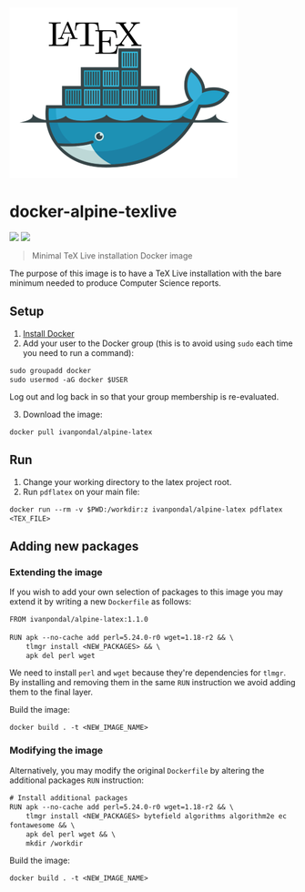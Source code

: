 ![](docker_latex_banner.png)

# docker-alpine-texlive
[![](https://images.microbadger.com/badges/version/ivanpondal/alpine-latex.svg)](https://microbadger.com/images/ivanpondal/alpine-latex "Get your own version badge on microbadger.com")
[![](https://images.microbadger.com/badges/image/ivanpondal/alpine-latex.svg)](https://microbadger.com/images/ivanpondal/alpine-latex "Get your own image badge on microbadger.com")

> Minimal TeX Live installation Docker image

The purpose of this image is to have a TeX Live installation with the bare
minimum needed to produce Computer Science reports.

## Setup

1. [Install Docker](https://www.docker.com/get-docker)
2. Add your user to the Docker group (this is to avoid using `sudo` each time
   you need to run a command):

```
sudo groupadd docker
sudo usermod -aG docker $USER
```

Log out and log back in so that your group membership is re-evaluated.

3. Download the image:

```
docker pull ivanpondal/alpine-latex
```

## Run

1. Change your working directory to the latex project root.
2. Run `pdflatex` on your main file:

```
docker run --rm -v $PWD:/workdir:z ivanpondal/alpine-latex pdflatex <TEX_FILE>
```

## Adding new packages

### Extending the image

If you wish to add your own selection of packages to this image you may extend
it by writing a new `Dockerfile` as follows:

```
FROM ivanpondal/alpine-latex:1.1.0

RUN apk --no-cache add perl=5.24.0-r0 wget=1.18-r2 && \
	tlmgr install <NEW_PACKAGES> && \
	apk del perl wget
```

We need to install `perl` and `wget` because they're dependencies for `tlmgr`.
By installing and removing them in the same `RUN` instruction we avoid adding
them to the final layer.

Build the image:

```
docker build . -t <NEW_IMAGE_NAME>
```

### Modifying the image

Alternatively, you may modify the original `Dockerfile` by altering the additional
packages `RUN` instruction:

```
# Install additional packages
RUN apk --no-cache add perl=5.24.0-r0 wget=1.18-r2 && \
	tlmgr install <NEW_PACKAGES> bytefield algorithms algorithm2e ec fontawesome && \
	apk del perl wget && \
	mkdir /workdir
```

Build the image:

```
docker build . -t <NEW_IMAGE_NAME>
```
